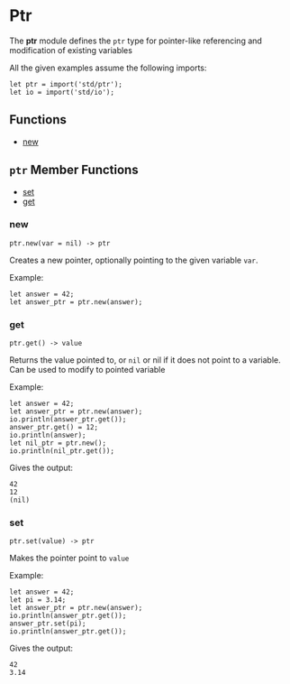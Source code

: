 # Ptr

The **ptr** module defines the `ptr` type for pointer-like referencing and modification of existing variables

All the given examples assume the following imports:
```
let ptr = import('std/ptr');
let io = import('std/io');
```

## Functions
 - [new](#new)

## `ptr` Member Functions
 - [set](#set)
 - [get](#get)
 
### new
```
ptr.new(var = nil) -> ptr
```
Creates a new pointer, optionally pointing to the given variable `var`.

Example:
```
let answer = 42;
let answer_ptr = ptr.new(answer);
```
 
### get
```
ptr.get() -> value
```
Returns the value pointed to, or `nil` or nil if it does not point to a variable. Can be used to modify to pointed variable

Example:
```
let answer = 42;
let answer_ptr = ptr.new(answer);
io.println(answer_ptr.get());
answer_ptr.get() = 12;
io.println(answer);
let nil_ptr = ptr.new();    
io.println(nil_ptr.get());
```

Gives the output:
```
42
12
(nil)
```
 
### set
```
ptr.set(value) -> ptr
```
Makes the pointer point to `value`

Example:
```
let answer = 42;
let pi = 3.14;
let answer_ptr = ptr.new(answer);
io.println(answer_ptr.get());
answer_ptr.set(pi);
io.println(answer_ptr.get());
```

Gives the output:
```
42
3.14
```